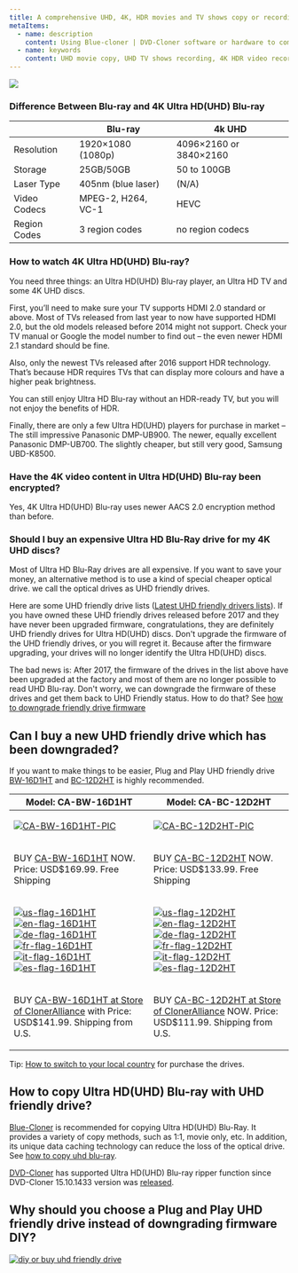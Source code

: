```yaml
---
title: A comprehensive UHD, 4K, HDR movies and TV shows copy or recording solution with software or hardware.
metaItems:
  - name: description
    content: Using Blue-cloner | DVD-Cloner software or hardware to complete UHD movie Blu-ray copy, UHD TV shows recording. Save UHD, 4K, HDR movies and TV shows permanently.
  - name: keywords
    content: UHD movie copy, UHD TV shows recording, 4K HDR video recorder, UHD Blu-ray copy
---
```



![]({imageUrl}every-thing-about-uhd.png)

<a name="difference-between-blu-ray-and-4k-ultra-hd-uhd-blu-ray"></a>

### Difference Between Blu-ray and 4K Ultra HD(UHD) Blu-ray


|              | Blu-ray            | 4k UHD                 |  
| ------------ | ------------------ | ---------------------- |  
| Resolution   | 1920×1080 (1080p) | 4096×2160 or 3840×2160  |  
| Storage      | 25GB/50GB          | 50 to 100GB            |  
| Laser Type   | 405nm (blue laser) | (N/A)                  |  
| Video Codecs | MPEG-2, H264, VC-1 | HEVC                   |  
| Region Codes | 3 region codes     | no region codecs       |  



<a name="how-to-watch-4k-ultra-hd-uhd-blu-ray"></a>

### How to watch 4K Ultra HD(UHD) Blu-ray?

You need three things: an Ultra HD(UHD) Blu-ray player, an Ultra HD TV and some 4K UHD discs.

First, you’ll need to make sure your TV supports HDMI 2.0 standard or above. Most of TVs released from last year to now have supported HDMI 2.0, but the old models released before 2014 might not support. Check your TV manual or Google the model number to find out – the even newer HDMI 2.1 standard should be fine.

Also, only the newest TVs released after 2016 support HDR technology. That’s because HDR requires TVs that can display more colours and have a higher peak brightness.

You can still enjoy Ultra HD Blu-ray without an HDR-ready TV, but you will not enjoy the benefits of HDR.

Finally, there are only a few Ultra HD(UHD) players for purchase in market – The still impressive Panasonic DMP-UB900. The newer, equally excellent Panasonic DMP-UB700. The slightly cheaper, but still very good, Samsung UBD-K8500.

<a name="have-the-4k-video-content-in-ultra-hd-uhd-blu-ray-been-encrypted"></a>

### Have the 4K video content in Ultra HD(UHD) Blu-ray been encrypted?

Yes, 4K Ultra HD(UHD) Blu-ray uses newer AACS 2.0 encryption method than before.

<a name="should-i-buy-an-expensive-ultra-hd-blu-ray-drive-for-my-4k-uhd-discs"></a>

### Should I buy an expensive Ultra HD Blu-Ray drive for my 4K UHD discs?

Most of Ultra HD Blu-Ray drives are all expensive. If you want to save your money, an alternative method is to use a kind of special cheaper optical drive. we call the optical drives as UHD friendly drives.

Here are some UHD friendly drive lists ([Latest UHD friendly drivers lists]({kbUrl}uhd-friendly-drive-list_377.html)). If you have owned these UHD friendly drives released before 2017 and they have never been upgraded firmware, congratulations, they are definitely UHD friendly drives for Ultra HD(UHD) discs. Don't upgrade the firmware of the UHD friendly drives, or you will regret it. Because after the firmware upgrading, your drives will no longer identify the Ultra HD(UHD) discs.

The bad news is: After 2017, the firmware of the drives in the list above have been upgraded at the factory and most of them are no longer possible to read UHD Blu-ray. Don't worry, we can downgrade the firmware of these drives and get them back to UHD Friendly status. How to do that? See [how to downgrade friendly drive firmware]({kbUrl}how-to-downgrade-friendly-drive-firmware_378.html)

<a name="can-i-buy-a-new-uhd-friendly-drive-which-has-been-downgraded"></a>

## Can I buy a new UHD friendly drive which has been downgraded?

If you want to make things to be easier, Plug and Play UHD friendly drive [BW-16D1HT](http://bit.ly/2pHqUDJ) and [BC-12D2HT](http://bit.ly/2PMWrPe) is highly recommended.

<table>
	<colgroup>
		<col />
		<col />
	</colgroup>
	<thead>
		<tr>
			<th>Model: CA-BW-16D1HT
			</th>
			<th>Model: CA-BC-12D2HT
			</th>
		</tr>
	</thead>
	<tbody>
		<tr>
			<td>

[![CA-BW-16D1HT-PIC](https://static.opencloner.com/image/kb/kb_377_CA-BW-16D1HT-front-uhd-buy.png)](http://bit.ly/2pHqUDJ)</td><td>

[![CA-BC-12D2HT-PIC](https://static.opencloner.com/image/kb/kb_377_CA-BC-12D2HT-front-uhd-buy.png)](http://bit.ly/2PMWrPe)</td></tr><tr><td>

BUY [CA-BW-16D1HT](http://bit.ly/2pHqUDJ) NOW. Price: USD$169.99. Free Shipping</td>			<td>

BUY [CA-BC-12D2HT](http://bit.ly/2PMWrPe) NOW. Price: USD$133.99. Free Shipping</td>		</tr>		<tr>			<td>

[![us-flag-16D1HT](https://static.opencloner.com/image/kb/us_flag.png)](http://bit.ly/2pHqUDJ) [![en-flag-16D1HT](https://static.opencloner.com/image/kb/en_flag.png)](https://www.newegg.com/global/UK/Product/Product.aspx?Item=9SIAG1H7UZ2651) [![de-flag-16D1HT](https://static.opencloner.com/image/kb/de_flag.png)](https://www.newegg.com/global/DE/Product/Product.aspx?Item=9SIAG1H7UZ2651) [![fr-flag-16D1HT](https://static.opencloner.com/image/kb/france_flag.png)](https://www.newegg.com/global/FR/Product/Product.aspx?Item=9SIAG1H7UZ2651) [![it-flag-16D1HT](https://static.opencloner.com/image/kb/it_flag.png)](https://www.newegg.com/global/IT/Product/Product.aspx?Item=9SIAG1H7UZ2651) [![es-flag-16D1HT](https://static.opencloner.com/image/kb/spain_flag.png)](https://www.newegg.com/global/ES/Product/Product.aspx?Item=9SIAG1H7UZ2651)			</td>			<td>

[![us-flag-12D2HT](https://static.opencloner.com/image/kb/us_flag.png)](http://bit.ly/2PMWrPe) [![en-flag-12D2HT](https://static.opencloner.com/image/kb/en_flag.png)](https://www.newegg.com/global/UK/Product/Product.aspx?Item=9SIAG1H8DD8302) [![de-flag-12D2HT](https://static.opencloner.com/image/kb/de_flag.png)](https://www.newegg.com/global/DE/Product/Product.aspx?Item=9SIAG1H8DD8302) [![fr-flag-12D2HT](https://static.opencloner.com/image/kb/france_flag.png)](https://www.newegg.com/global/FR/Product/Product.aspx?Item=9SIAG1H8DD8302) [![it-flag-12D2HT](https://static.opencloner.com/image/kb/it_flag.png)](https://www.newegg.com/global/IT/Product/Product.aspx?Item=9SIAG1H8DD8302) [![es-flag-12D2HT](https://static.opencloner.com/image/kb/spain_flag.png)](https://www.newegg.com/global/ES/Product/Product.aspx?Item=9SIAG1H8DD8302)			</td>		</tr>		<tr>			<td>

BUY [CA-BW-16D1HT at Store of ClonerAlliance](http://bit.ly/32dG3dj) with Price: USD$141.99. Shipping from U.S.			</td>			<td>

BUY [CA-BC-12D2HT at Store of ClonerAlliance](http://bit.ly/34x8Z1q) NOW. Price: USD$111.99. Shipping from U.S.			</td>		</tr>	</tbody></table>

Tip: [How to switch to your local country]({kbUrl}how-to-switch-to-your-local-country_422.html) for purchase the drives.

## How to copy Ultra HD(UHD) Blu-ray with UHD friendly drive?

[Blue-Cloner](https://www.blue-cloner.com/) is recommended for copying Ultra HD(UHD) Blu-Ray. It provides a variety of copy methods, such as 1:1, movie only, etc. In addition, its unique data caching technology can reduce the loss of the optical drive. See [how to copy uhd blu-ray]({kbUrl}how-to-copy-uhd-blu-ray_379.html).

[DVD-Cloner](/dvd-cloner/) has supported Ultra HD(UHD) Blu-ray ripper function since DVD-Cloner 15.10.1433 version was [released](/release/).

## Why should you choose a Plug and Play UHD friendly drive instead of downgrading firmware DIY?

[![diy or buy uhd friendly drive](https://static.opencloner.com/image/kb/kb_413_banner.png)]({kbUrl}why-should-you-choose-a-plug-and-play-uhd-friendly-drive-instead-of-downgrading-firmware-diy_413.html)